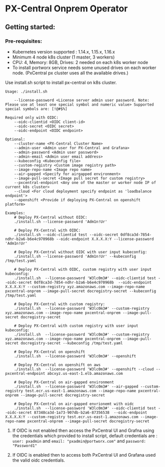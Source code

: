 # PX-Central Onprem Operator

## Getting started:

### Pre-requisites:
- Kubernetes version supported : 1.14.x, 1.15.x, 1.16.x
- Minimum 4 node k8s cluster (1 master, 3 workers)
- CPU: 4, Memory: 8GB, Drives: 2  needed on each k8s worker node
- To install portworx service needs some unused drives on each worker node. (PxCentral px cluster uses all the available drives.)

Use install.sh script to install px-central on k8s cluster.

```
Usage: ./install.sh

    --license-password <License server admin user password. Note: Please use at least one special symbol and numeric value> Supported special symbols are: [!@#$%]

Required only with OIDC:
    --oidc-clientid <OIDC client-id>
    --oidc-secret <OIDC secret>
    --oidc-endpoint <OIDC endpoint>

Optional:
    --cluster-name <PX-Central Cluster Name>
    --admin-user <Admin user for PX-Central and Grafana>
    --admin-password <Admin user password>
    --admin-email <Admin user email address>
    --kubeconfig <Kubeconfig file>
    --custom-registry <Custom image registry path>
    --image-repo-name <Image repo name>
    --air-gapped <Specify for airgapped environment>
    --image-pull-secret <Image pull secret for custom registry>
    --pxcentral-endpoint <Any one of the master or worker node IP of current k8s cluster>
    --cloud <For cloud deployment specify endpoint as 'loadbalance endpoint'>
    --openshift <Provide if deploying PX-Central on openshift platform>

Examples:
    # Deploy PX-Central without OIDC:
    ./install.sh --license-password 'Adm1n!Ur'

    # Deploy PX-Central with OIDC:
    ./install.sh --oidc-clientid test --oidc-secret 0df8ca3d-7854-ndhr-b2a6-b6e4c970968b --oidc-endpoint X.X.X.X:Y --license-password 'Adm1n!Ur'

    # Deploy PX-Central without OIDC with user input kubeconfig:
    ./install.sh --license-password 'Adm1n!Ur' --kubeconfig /tmp/test.yaml

    # Deploy PX-Central with OIDC, custom registry with user input kubeconfig:
    ./install.sh  --license-password 'W3lc0m3#' --oidc-clientid test --oidc-secret 0df8ca3d-7854-ndhr-b2a6-b6e4c970968b  --oidc-endpoint X.X.X.X:Y --custom-registry xyz.amazonaws.com --image-repo-name pxcentral-onprem --image-pull-secret docregistry-secret --kubeconfig /tmp/test.yaml

    # Deploy PX-Central with custom registry:
    ./install.sh  --license-password 'W3lc0m3#' --custom-registry xyz.amazonaws.com --image-repo-name pxcentral-onprem --image-pull-secret docregistry-secret

    # Deploy PX-Central with custom registry with user input kubeconfig:
    ./install.sh  --license-password 'W3lc0m3#' --custom-registry xyz.amazonaws.com --image-repo-name pxcentral-onprem --image-pull-secret docregistry-secret --kubeconfig /tmp/test.yaml

    # Deploy PX-Central on openshift
    ./install.sh  --license-password 'W3lc0m3#' --openshift

    # Deploy PX-Central on openshift on aws
    ./install.sh  --license-password 'W3lc0m3#' --openshift --cloud --pxcentral-endpoint abcxyz.us-east-1.elb.amazonaws.com

    # Deploy PX-Central on air-gapped environment
    ./install.sh  --license-password 'W3lc0m3#' --air-gapped --custom-registry test.ecr.us-east-1.amazonaws.com --image-repo-name pxcentral-onprem --image-pull-secret docregistry-secret

    # Deploy PX-Central on air-gapped envrionemt with oidc
    ./install.sh  --license-password 'W3lc0m3#' --oidc-clientid test --oidc-secret 87348ca3d-1a73-907db-b2a6-87356538  --oidc-endpoint X.X.X.X:Y --custom-registry test.ecr.us-east-1.amazonaws.com --image-repo-name pxcentral-onprem --image-pull-secret docregistry-secret
```

1. If OIDC is not enabled then access the PxCentral UI and Grafna using the credentials which provided to install script, default credentials are : 
`user: pxadmin` and `email: "pxadmin@portworx.com"` and `password: "Password1"`

2. If OIDC is enabled then to access both PxCentral UI and Grafana used the valid oidc credentials.
